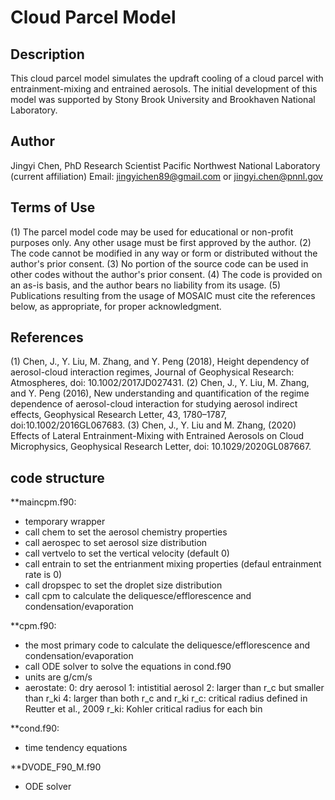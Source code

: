 # Cloud Parcel Model

## Description
This cloud parcel model simulates the updraft cooling of a cloud parcel with entrainment-mixing and entrained aerosols. The initial development of this model was supported by Stony Brook University and Brookhaven National Laboratory.

## Author
Jingyi Chen, PhD
Research Scientist
Pacific Northwest National Laboratory (current affiliation)
Email: jingyichen89@gmail.com or jingyi.chen@pnnl.gov
                
## Terms of Use
(1) The parcel model code may be used for educational or non-profit purposes only. Any other usage must be first approved by the author.
(2) The code cannot be modified in any way or form or distributed without the author's prior consent.
(3) No portion of the source code can be used in other codes without the author's prior consent.
(4) The code is provided on an as-is basis, and the author bears no liability from its usage.
(5) Publications resulting from the usage of MOSAIC must cite the references below, as appropriate, for proper acknowledgment.
         
## References
(1) Chen, J., Y. Liu, M. Zhang, and Y. Peng (2018), Height dependency of aerosol-cloud interaction regimes, Journal of Geophysical Research: Atmospheres, doi: 10.1002/2017JD027431.
(2) Chen, J., Y. Liu, M. Zhang, and Y. Peng (2016), New understanding and quantification of the regime dependence of aerosol-cloud interaction for studying aerosol indirect effects, Geophysical Research Letter, 43, 1780–1787, doi:10.1002/2016GL067683.
(3) Chen, J., Y. Liu and M. Zhang, (2020) Effects of Lateral Entrainment-Mixing with Entrained Aerosols on Cloud Microphysics, Geophysical Research Letter, doi: 10.1029/2020GL087667.


## code structure
**maincpm.f90: 
- temporary wrapper
- call chem to set the aerosol chemistry properties
- call aerospec to set aerosol size distribution
- call vertvelo to set the vertical velocity (default 0)
- call entrain to set the entrianment mixing properties (defaul entrainment rate is 0)
- call dropspec to set the droplet size distribution
- call cpm to calculate the deliquesce/efflorescence and condensation/evaporation


**cpm.f90: 
- the most primary code to calculate the deliquesce/efflorescence and condensation/evaporation
- call ODE solver to solve the equations in cond.f90
- units are g/cm/s
- aerostate:
     0: dry aerosol
     1: intistitial aerosol
     2: larger than r_c but smaller than r_ki
     4: larger than both r_c and r_ki
     r_c:  critical radius defined in Reutter et al., 2009
     r_ki: Kohler critical radius for each bin

**cond.f90:
- time tendency equations

**DVODE_F90_M.f90
- ODE solver
